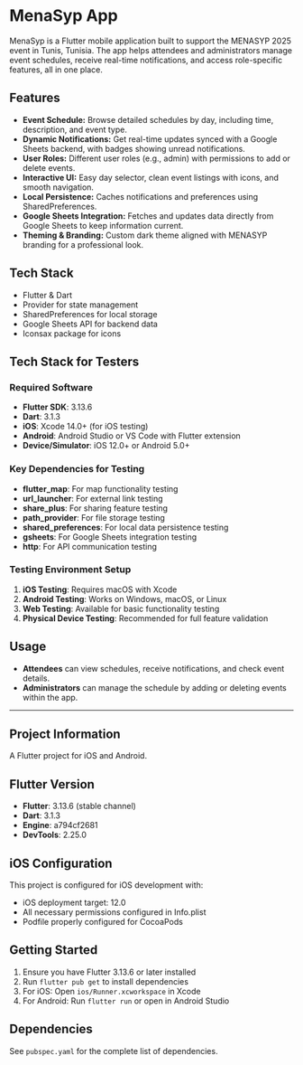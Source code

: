 
# MenaSyp App

MenaSyp is a Flutter mobile application built to support the MENASYP 2025 event in Tunis, Tunisia. The app helps attendees and administrators manage event schedules, receive real-time notifications, and access role-specific features, all in one place.

## Features

- **Event Schedule:** Browse detailed schedules by day, including time, description, and event type.
- **Dynamic Notifications:** Get real-time updates synced with a Google Sheets backend, with badges showing unread notifications.
- **User Roles:** Different user roles (e.g., admin) with permissions to add or delete events.
- **Interactive UI:** Easy day selector, clean event listings with icons, and smooth navigation.
- **Local Persistence:** Caches notifications and preferences using SharedPreferences.
- **Google Sheets Integration:** Fetches and updates data directly from Google Sheets to keep information current.
- **Theming & Branding:** Custom dark theme aligned with MENASYP branding for a professional look.

## Tech Stack

- Flutter & Dart  
- Provider for state management  
- SharedPreferences for local storage  
- Google Sheets API for backend data  
- Iconsax package for icons  

## Tech Stack for Testers

### Required Software
- **Flutter SDK**: 3.13.6 
- **Dart**: 3.1.3 
- **iOS**: Xcode 14.0+ (for iOS testing)
- **Android**: Android Studio or VS Code with Flutter extension
- **Device/Simulator**: iOS 12.0+ or Android 5.0+

### Key Dependencies for Testing
- **flutter_map**: For map functionality testing
- **url_launcher**: For external link testing
- **share_plus**: For sharing feature testing
- **path_provider**: For file storage testing
- **shared_preferences**: For local data persistence testing
- **gsheets**: For Google Sheets integration testing
- **http**: For API communication testing

### Testing Environment Setup
1. **iOS Testing**: Requires macOS with Xcode
2. **Android Testing**: Works on Windows, macOS, or Linux
3. **Web Testing**: Available for basic functionality testing
4. **Physical Device Testing**: Recommended for full feature validation

## Usage

- **Attendees** can view schedules, receive notifications, and check event details.  
- **Administrators** can manage the schedule by adding or deleting events within the app.

---

## Project Information

A Flutter project for iOS and Android.

## Flutter Version

- **Flutter**: 3.13.6 (stable channel)
- **Dart**: 3.1.3
- **Engine**: a794cf2681
- **DevTools**: 2.25.0

## iOS Configuration

This project is configured for iOS development with:
- iOS deployment target: 12.0
- All necessary permissions configured in Info.plist
- Podfile properly configured for CocoaPods

## Getting Started

1. Ensure you have Flutter 3.13.6 or later installed
2. Run `flutter pub get` to install dependencies
3. For iOS: Open `ios/Runner.xcworkspace` in Xcode
4. For Android: Run `flutter run` or open in Android Studio

## Dependencies

See `pubspec.yaml` for the complete list of dependencies.

